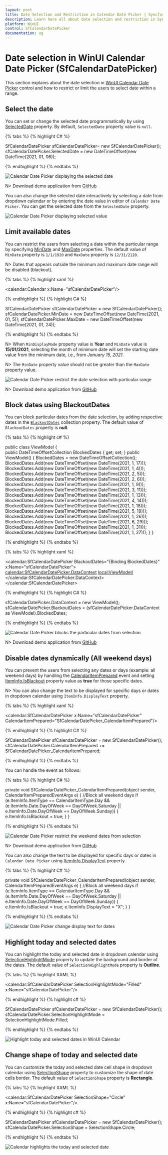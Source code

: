 ```yaml
---
layout: post
title: Date Selection and Restriction in Calendar Date Picker | Syncfusion
description: Learn here all about date selection and restriction in Syncfusion WinUI Calendar Date Picker (SfCalendarDatePicker) control and more.
platform: WinUI
control: SfCalendarDatePicker
documentation: ug
---
```


# Date selection in WinUI Calendar Date Picker (SfCalendarDatePicker)

This section explains about the date selection in [WinUI Calendar Date Picker](https://www.syncfusion.com/winui-controls/calendar-datepicker) control and how to restrict or limit the users to select date within a range.

## Select the date 

You can set or change the selected date programmatically by using [SelectedDate](https://help.syncfusion.com/cr/winui/Syncfusion.UI.Xaml.Calendar.SfCalendarDatePicker.html#Syncfusion_UI_Xaml_Calendar_SfCalendarDatePicker_SelectedDate) property. By default, `SelectedDate` property value is `null`.

{% tabs %}
{% highlight C# %}

SfCalendarDatePicker sfCalendarDatePicker= new SfCalendarDatePicker();
sfCalendarDatePicker.SelectedDate = new DateTimeOffset(new DateTime(2021, 01, 06));

{% endhighlight %}
{% endtabs %}

![Calendar Date Picker displaying the selected date](Getting-Started_images/Selecteddate.png)

N> Download demo application from [GitHub](https://github.com/SyncfusionExamples/syncfusion-winui-tools-calendardatepicker-examples/blob/main/Samples/Restriction)

You can also change the selected date interactively by selecting a date from dropdown calendar or by entering the date value in editor of `Calendar Date Picker`. You can get the selected date from the `SelectedDate` property.


![Calendar Date Picker displaying selected value](Getting-Started_images/CalendarDatePicker.gif)

## Limit available dates

You can restrict the users from selecting a date within the particular range by specifying [MinDate](https://help.syncfusion.com/cr/winui/Syncfusion.UI.Xaml.Calendar.SfCalendarDatePicker.html#Syncfusion_UI_Xaml_Calendar_SfCalendarDatePicker_MinDate) and [MaxDate](https://help.syncfusion.com/cr/winui/Syncfusion.UI.Xaml.Calendar.SfCalendarDatePicker.html#Syncfusion_UI_Xaml_Calendar_SfCalendarDatePicker_MaxDate) properties. The default value of `MinDate` property is `1/1/1920` and `MaxDate` property is `12/31/2120`.

N> Dates that appears outside the minimum and maximum date range will be disabled (blackout).

{% tabs %}
{% highlight xaml %}

<calendar:Calendar x:Name="sfCalendarDatePicker"/>

{% endhighlight  %}
{% highlight C# %}

SfCalendarDatePicker sfCalendarDatePicker = new SfCalendarDatePicker();
sfCalendarDatePicker.MinDate = new DateTimeOffset(new DateTime(2021, 01, 5));
sfCalendarDatePicker.MaxDate = new DateTimeOffset(new DateTime(2021, 01, 24));

{% endhighlight %}
{% endtabs %}

N> When `MinDisplayMode` property value is **Year** and `MinDate` value is **15/01/2021**, selecting the month of minimum date will set the starting date value from the minimum date, i.e., from *January 15, 2021*.

N> The `MinDate` property value should not be greater than the `MaxDate` property value.

![Calendar Date Picker restrict the date selection with particular range](Getting-Started_images/MinMaxdate.png)

N> Download demo application from [GitHub](https://github.com/SyncfusionExamples/syncfusion-winui-tools-calendardatepicker-examples/blob/main/Samples/Restriction)

## Block dates using BlackoutDates

You can block particular dates from the date selection, by adding respective dates in the [`BlackoutDates`](https://help.syncfusion.com/cr/winui/Syncfusion.UI.Xaml.Calendar.SfCalendarDateRangePicker.html#Syncfusion_UI_Xaml_Calendar_SfCalendarDateRangePicker_BlackoutDates) collection property. The default value of `BlackoutDates` property is **null**.

{% tabs %}
{% highlight c# %}

public class ViewModel
{       
    public DateTimeOffsetCollection BlockedDates { get; set; }
    public ViewModel()
    {
        BlockedDates = new DateTimeOffsetCollection();
        BlockedDates.Add(new DateTimeOffset(new DateTime(2021, 1, 17)));
        BlockedDates.Add(new DateTimeOffset(new DateTime(2021, 1, 4)));
        BlockedDates.Add(new DateTimeOffset(new DateTime(2021, 2, 5)));
        BlockedDates.Add(new DateTimeOffset(new DateTime(2021, 2, 6)));
        BlockedDates.Add(new DateTimeOffset(new DateTime(2021, 1, 9)));
        BlockedDates.Add(new DateTimeOffset(new DateTime(2021, 3, 11)));
        BlockedDates.Add(new DateTimeOffset(new DateTime(2021, 1, 13)));
        BlockedDates.Add(new DateTimeOffset(new DateTime(2021, 4, 14)));
        BlockedDates.Add(new DateTimeOffset(new DateTime(2021, 1, 18)));
        BlockedDates.Add(new DateTimeOffset(new DateTime(2021, 5, 19)));
        BlockedDates.Add(new DateTimeOffset(new DateTime(2021, 1, 26)));
        BlockedDates.Add(new DateTimeOffset(new DateTime(2021, 6, 29)));
        BlockedDates.Add(new DateTimeOffset(new DateTime(2021, 1, 31)));
        BlockedDates.Add(new DateTimeOffset(new DateTime(2021, 1, 27)));
    }
}

{% endhighlight  %}
{% endtabs %}

{% tabs %}
{% highlight xaml %}

<calendar:SfCalendarDatePicker BlackoutDates="{Binding BlockedDates}" 
                     x:Name="sfCalendarDatePicker">
    <calendar:SfCalendarDatePicker.DataContext>
        <local:ViewModel/>
    </calendar:SfCalendarDatePicker.DataContext>
</calendar:SfCalendarDatePicker>

{% endhighlight  %}
{% highlight C# %}

sfCalendarDatePicker.DataContext = new ViewModel();
sfCalendarDatePicker.BlackoutDates = (sfCalendarDatePicker.DataContext as ViewModel).BlockedDates;

{% endhighlight  %}
{% endtabs %}

![Calendar Date Picker blocks the particular dates from selection](Getting-Started_images/BlackoutDates.png)

N> Download demo application from [GitHub](https://github.com/SyncfusionExamples/syncfusion-winui-tools-calendardatepicker-examples/blob/main/Samples/BlockedDates)

## Disable dates dynamically (All weekend days)

You can prevent the users from selecting any dates or days (example: all weekend days) by handling the [CalendarItemPrepared](https://help.syncfusion.com/cr/winui/Syncfusion.UI.Xaml.Calendar.SfCalendarDatePicker.html#Syncfusion_UI_Xaml_Calendar_SfCalendarDatePicker_CalendarItemPrepared) event and setting [ItemInfo.IsBlackout](https://help.syncfusion.com/cr/winui/Syncfusion.UI.Xaml.Calendar.CalendarItemPreparedEventArgs.html#Syncfusion_UI_Xaml_Calendar_CalendarItemPreparedEventArgs_ItemInfo) property value as **true** for those specific dates.

N> You can also change the text to be displayed for specific days or dates in dropdown calendar using `ItemInfo.DisplayText` property.  

{% tabs %}
{% highlight xaml %}

<calendar:SfCalendarDatePicker x:Name="sfCalendarDatePicker"
                               CalendarItemPrepared="SfCalendarDatePicker_CalendarItemPrepared"/>

{% endhighlight %}
{% highlight C# %}

SfCalendarDatePicker sfCalendarDatePicker = new SfCalendarDatePicker();
sfCalendarDatePicker.CalendarItemPrepared += SfCalendarDatePicker_CalendarItemPrepared;

{% endhighlight %}
{% endtabs %}

You can handle the event as follows:

{% tabs %}
{% highlight C# %}

private void SfCalendarDatePicker_CalendarItemPrepared(object sender, CalendarItemPreparedEventArgs e)
{
    //Block all weekend days
    if (e.ItemInfo.ItemType == CalendarItemType.Day &&
        (e.ItemInfo.Date.DayOfWeek == DayOfWeek.Saturday ||
        e.ItemInfo.Date.DayOfWeek == DayOfWeek.Sunday))
    {
        e.ItemInfo.IsBlackout = true;
    }
}

{% endhighlight %}
{% endtabs %}

![Calendar Date Picker restrict the weekend dates from selection](Getting-Started_images/blockweekend.png)

N> Download demo application from [GitHub](https://github.com/SyncfusionExamples/syncfusion-winui-tools-calendardatepicker-examples/blob/main/Samples/BlockedDates)

You can also change the text to be displayed for specific days or dates in `Calendar Date Picker` using [ItemInfo.DisplayText](https://help.syncfusion.com/cr/winui/Syncfusion.UI.Xaml.Calendar.CalendarItemInfo.html#Syncfusion_UI_Xaml_Calendar_CalendarItemInfo_DisplayText) property. 

{% tabs %}
{% highlight C# %}

private void SfCalendarDatePicker_CalendarItemPrepared(object sender, CalendarItemPreparedEventArgs e)
{
    //Block all weekend days
    if (e.ItemInfo.ItemType == CalendarItemType.Day &&
        (e.ItemInfo.Date.DayOfWeek == DayOfWeek.Saturday ||
        e.ItemInfo.Date.DayOfWeek == DayOfWeek.Sunday))
    {
        e.ItemInfo.IsBlackout = true;
        e.ItemInfo.DisplayText = "X";
    }
}

{% endhighlight %}
{% endtabs %}

![Calendar Date Picker change display text for dates](Selection-And-Restriction_images/DisplayText_event.png)

## Highlight today and selected dates

You can highlight the today and selected date in dropdown calendar using [SelectionHighlightMode](https://help.syncfusion.com/cr/winui/Syncfusion.UI.Xaml.Calendar.SfCalendarDatePicker.html#Syncfusion_UI_Xaml_Calendar_SfCalendarDatePicker_SelectionHighlightMode) property to update the background and border of the dates. The default value of `SelectionHighlightMode` property is **Outline**.

{% tabs %}
{% highlight XAML %}

<calendar:SfCalendarDatePicker SelectionHighlightMode="Filled"
                     x:Name="sfCalendarDatePicker"/>

{% endhighlight %}
{% highlight c# %}

SfCalendarDatePicker sfCalendarDatePicker = new SfCalendarDatePicker();
sfCalendarDatePicker.SelectionHighlightMode = SelectionHighlightMode.Filled;

{% endhighlight %}
{% endtabs %}

![Highlight today and selected dates in WinUI Calendar](Selection-And-Restriction_images/selectionHightlightMode.png)

## Change shape of today and selected date

 You can customize the today and selected date cell shape in dropdown calendar using [SelectionShape](https://help.syncfusion.com/cr/winui/Syncfusion.UI.Xaml.Calendar.SfCalendarDatePicker.html#Syncfusion_UI_Xaml_Calendar_SfCalendarDatePicker_SelectionShape) property to customize the shape of date cells border. The default value of `SelectionShape` property is **Rectangle**.

{% tabs %}
{% highlight XAML %}

<calendar:SfCalendarDatePicker SelectionShape="Circle"
                     x:Name="sfCalendarDatePicker"/>

{% endhighlight %}
{% highlight c# %}

SfCalendarDatePicker sfCalendarDatePicker = new SfCalendarDatePicker();
sfCalendarDatePicker.SelectionShape = SelectionShape.Circle;

{% endhighlight %}
{% endtabs %}

![Calendar highlights the today and selected date](Selection-And-Restriction_images/selectionshape.png)

